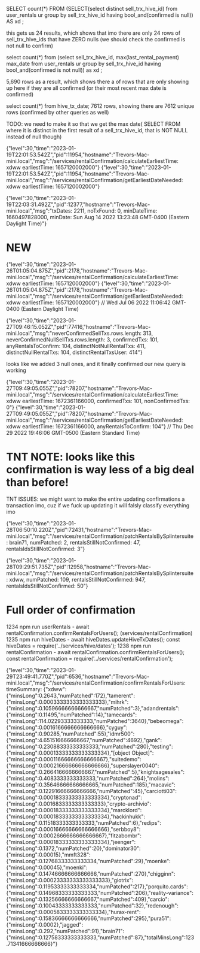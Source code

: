 SELECT count(\*) FROM (SELECT(select distinct sell_trx_hive_id) from user_rentals ur group by sell_trx_hive_id having bool_and(confirmed is null)) AS xd ;

this gets us 24 results, which shows that imo there are only 24 rows of sell_trx_hive_ids that have ZERO nulls (we should check the confirmed is not null to confirm)

select count(\*) from (select sell_trx_hive_id, max(last_rental_payment) max_date from user_rentals ur group by sell_trx_hive_id having bool_and(confirmed is not null)) as xd ;

5,690 rows as a result, which shows there a of rows that are only showing up here if they are all confirmed (or their most recent max date is confirmed)

select count(\*) from hive_tx_date;
7612 rows, showing there are 7612 unique rows (confirmed by other queries as well)

TODO: we need to make it so that we get the max date( SELECT FROM where it is distinct in the first result of a sell_trx_hive_id, that is NOT NULL instead of null though)

{"level":30,"time":"2023-01-19T22:01:53.542Z","pid":11954,"hostname":"Trevors-Mac-mini.local","msg":"/services/rentalConfirmation/calculateEarliestTime: xdww earliestTime: 1657120002000"}
{"level":30,"time":"2023-01-19T22:01:53.542Z","pid":11954,"hostname":"Trevors-Mac-mini.local","msg":"/services/rentalConfirmation/getEarliestDateNeeded: xdww earliestTime: 1657120002000"}

{"level":30,"time":"2023-01-19T22:03:31.492Z","pid":12377,"hostname":"Trevors-Mac-mini.local","msg":"txDates: 2211, noTxFound: 0, minDateTime: 1660497828000, minDate: Sun Aug 14 2022 13:23:48 GMT-0400 (Eastern Daylight Time)"}

# NEW

{"level":30,"time":"2023-01-26T01:05:04.875Z","pid":2178,"hostname":"Trevors-Mac-mini.local","msg":"/services/rentalConfirmation/calculateEarliestTime: xdww earliestTime: 1657120002000"}
{"level":30,"time":"2023-01-26T01:05:04.875Z","pid":2178,"hostname":"Trevors-Mac-mini.local","msg":"/services/rentalConfirmation/getEarliestDateNeeded: xdww earliestTime: 1657120002000"} // Wed Jul 06 2022 11:06:42 GMT-0400 (Eastern Daylight Time)

{"level":30,"time":"2023-01-27T09:46:15.052Z","pid":77416,"hostname":"Trevors-Mac-mini.local","msg":"neverConfirmedSellTxs.rows.length: 313, neverConfirmedNullSellTxs.rows.length: 3, confirmedTxs: 101, anyRentalsToConfirm: 104, distinctNotNullRentalTxs: 411, distinctNullRentalTxs: 104, distinctRentalTxsUser: 414"}

looks like we added 3 null ones, and it finally confirmed our new query is working

{"level":30,"time":"2023-01-27T09:49:05.055Z","pid":78207,"hostname":"Trevors-Mac-mini.local","msg":"/services/rentalConfirmation/calculateEarliestTime: xdww earliestTime: 1672361166000, confirmedTxs: 101, nonConfirmedTxs: 0"}
{"level":30,"time":"2023-01-27T09:49:05.055Z","pid":78207,"hostname":"Trevors-Mac-mini.local","msg":"/services/rentalConfirmation/getEarliestDateNeeded: xdww earliestTime: 1672361166000, anyRentalsToConfirm: 104"} // Thu Dec 29 2022 19:46:06 GMT-0500 (Eastern Standard Time)

# TNT NOTE: looks like this confirmation is way less of a big deal than before!

TNT ISSUES: we might want to make the entire updating confirmations a transaction imo, cuz if we fuck up updating it will falsly classify everything imo

{"level":30,"time":"2023-01-28T06:50:10.220Z","pid":72431,"hostname":"Trevors-Mac-mini.local","msg":"/services/rentalConfirmation/patchRentalsBySplintersuite: brain71, numPatched: 2, rentalsStillNotConfirmed: 47, rentalsIdsStillNotConfirmed: 3"}

{"level":30,"time":"2023-01-28T09:29:51.735Z","pid":12958,"hostname":"Trevors-Mac-mini.local","msg":"/services/rentalConfirmation/patchRentalsBySplintersuite: xdww, numPatched: 109, rentalsStillNotConfirmed: 947, rentalsIdsStillNotConfirmed: 50"}

# Full order of confirmation

1234 npm run userRentals - await rentalConfirmation.confirmRentalsForUsers(); (services/rentalConfirmation)
1235 npm run hiveDates - await hiveDates.updateHiveTxDates(); const hiveDates = require('../services/hive/dates');
1238 npm run rentalConfirmation - await rentalConfirmation.confirmRentalsForUsers(); const rentalConfirmation = require('../services/rentalConfirmation');

{"level":30,"time":"2023-01-29T23:49:41.770Z","pid":6536,"hostname":"Trevors-Mac-mini.local","msg":"/services/rentalConfirmation/confirmRentalsForUsers: timeSummary: {\"xdww\":{\"minsLong\":0.2643,\"numPatched\":172},\"tamerent\":{\"minsLong\":0.0003333333333333333},\"mihrk\":{\"minsLong\":0.10596666666666667,\"numPatched\":3},\"adandrentals\":{\"minsLong\":0.11495,\"numPatched\":14},\"tamecards\":{\"minsLong\":114.02293333333333,\"numPatched\":3640},\"bebeomega\":{\"minsLong\":0.0016166666666666666},\"cyguy\":{\"minsLong\":0.90285,\"numPatched\":55},\"idmr500\":{\"minsLong\":4.651516666666667,\"numPatched\":4692},\"gank\":{\"minsLong\":0.23088333333333333,\"numPatched\":280},\"testing\":{\"minsLong\":0.00013333333333333334},\"[object Object]\":{\"minsLong\":0.00011666666666666667},\"suitedemo\":{\"minsLong\":0.00021666666666666666},\"superslayer0040\":{\"minsLong\":0.2664166666666667,\"numPatched\":5},\"knightsagesales\":{\"minsLong\":0.4083333333333333,\"numPatched\":264},\"molins\":{\"minsLong\":0.35646666666666665,\"numPatched\":185},\"macavic\":{\"minsLong\":0.12291666666666666,\"numPatched\":45},\"carciotti03\":{\"minsLong\":0.00018333333333333334},\"cryptonad\":{\"minsLong\":0.0016833333333333333},\"crypto-archivio\":{\"minsLong\":0.00018333333333333334},\"marcklord\":{\"minsLong\":0.00018333333333333334},\"hackinhukk\":{\"minsLong\":0.11518333333333333,\"numPatched\":6},\"redips\":{\"minsLong\":0.00016666666666666666},\"serbboy8\":{\"minsLong\":0.0002666666666666667},\"fitzabombr\":{\"minsLong\":0.00018333333333333334},\"jeenger\":{\"minsLong\":0.1372,\"numPatched\":20},\"dominator30\":{\"minsLong\":0.00015},\"mmft328\":{\"minsLong\":0.12768333333333334,\"numPatched\":29},\"moenke\":{\"minsLong\":0.00045},\"moenki\":{\"minsLong\":0.14746666666666666,\"numPatched\":270},\"chigginn\":{\"minsLong\":0.00023333333333333333},\"giotrix\":{\"minsLong\":0.11953333333333334,\"numPatched\":217},\"porquito.cards\":{\"minsLong\":0.14968333333333333,\"numPatched\":206},\"reality-variance\":{\"minsLong\":0.13256666666666667,\"numPatched\":409},\"carcio\":{\"minsLong\":0.10043333333333333,\"numPatched\":32},\"redenough\":{\"minsLong\":0.0005833333333333334},\"hurax-rent\":{\"minsLong\":0.15836666666666666,\"numPatched\":295},\"pura51\":{\"minsLong\":0.0002},\"jagged\":{\"minsLong\":0.292,\"numPatched\":91},\"brain71\":{\"minsLong\":0.12758333333333333,\"numPatched\":87},\"totalMinsLong\":123.71341666666666}"}

